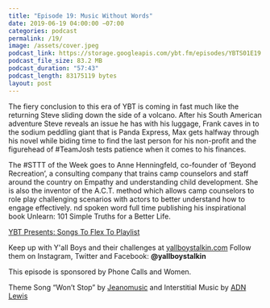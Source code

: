 ```yaml
---
title: "Episode 19: Music Without Words"
date: 2019-06-19 04:00:00 −07:00
categories: podcast
permalink: /19/
image: /assets/cover.jpeg
podcast_link: https://storage.googleapis.com/ybt.fm/episodes/YBTS01E19.mp3
podcast_file_size: 83.2 MB
podcast_duration: "57:43"
podcast_length: 83175119 bytes
layout: post
---
```


The fiery conclusion to this era of YBT is coming in fast much like the returning Steve sliding down the side of a volcano. After his South American adventure Steve reveals an issue he has with his luggage, Frank caves in to the sodium peddling giant that is Panda Express, Max gets halfway through his novel while biding time to find the last person for his non-profit and the figurehead of #TeamJosh tests patience when it comes to his finances.

The #STTT of the Week goes to Anne Henningfeld, co-founder of ‘Beyond Recreation’, a consulting company that trains camp counselors and staff around the country on Empathy and understanding child development. She is also the inventor of the A.C.T. method which allows camp counselors to role play challenging scenarios with actors to better understand how to engage effectively.
nd spoken word full time publishing his inspirational book Unlearn: 101 Simple Truths for a Better Life.

[YBT Presents: Songs To Flex To Playlist](https://open.spotify.com/playlist/26LW5GeaehbCI4IYQFaahC?si=Bbmg3sVzRQ2j3khavSde0w)

Keep up with Y'all Boys and their challenges at [yallboystalkin.com](https://yallboystalkin.com)
Follow them on Instagram, Twitter and Facebook: **@yallboystalkin**

This episode is sponsored by Phone Calls and Women.

Theme Song “Won’t Stop” by [Jeanomusic](https://www.jeanomusic.com/) and Interstitial Music by [ADN Lewis](https://www.adnlewis.com/)